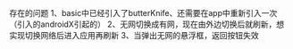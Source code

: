 存在的问题
1、basic中已经引入了butterKnife、还需要在app中重新引入一次（引入的androidX引起的）
2、无网切换成有网，现在由外边切换后就刷新，想实现切换网络后进入应用再刷新
3、当弹出无网的悬浮框，返回按钮失效
